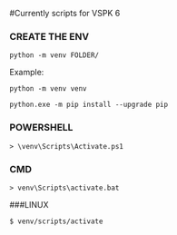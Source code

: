 #Currently scripts for VSPK 6

### CREATE THE ENV
```
python -m venv FOLDER/
```
Example:
```
python -m venv venv
```

```
python.exe -m pip install --upgrade pip
```

### POWERSHELL
```
> \venv\Scripts\Activate.ps1
```

### CMD

```
> venv\Scripts\activate.bat
```

###LINUX

```
$ venv/scripts/activate
```